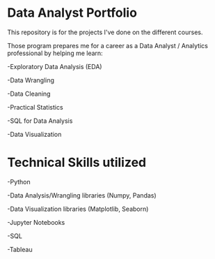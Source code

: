# Data Analyst Portfolio
This repository is for the projects I've done on the different courses.

Those program prepares me for a career as a Data Analyst / Analytics professional by helping me learn:

  -Exploratory Data Analysis (EDA)  

  -Data Wrangling

  -Data Cleaning

  -Practical Statistics

  -SQL for Data Analysis

  -Data Visualization 

# Technical Skills utilized

  -Python

  -Data Analysis/Wrangling libraries (Numpy, Pandas)

  -Data Visualization libraries (Matplotlib, Seaborn)

  -Jupyter Notebooks

  -SQL
  
  -Tableau
